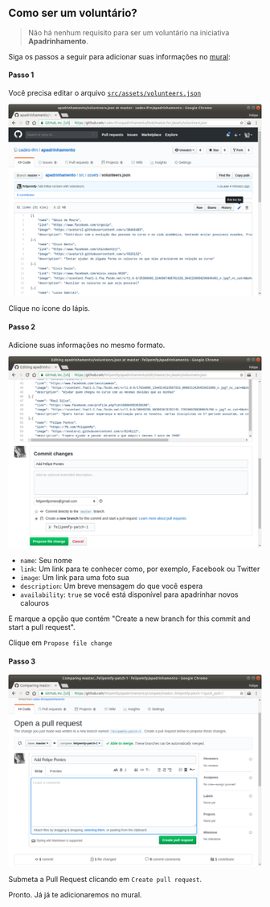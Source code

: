 ## Como ser um voluntário?

> Não há nenhum requisito para ser um voluntário na iniciativa **Apadrinhamento**. 

Siga os passos a seguir para adicionar suas informações no [mural](https://apadrinhamento.cades.natal.br):

#### Passo 1

Você precisa editar o arquivo [`src/assets/volunteers.json`](src/assets/volunteers.json)

![](docs/edit.png)

Clique no ícone do lápis.

#### Passo 2

Adicione suas informações no mesmo formato.

![](docs/commit.png)

* `name`: Seu nome
* `link`: Um link para te conhecer como, por exemplo, Facebook ou Twitter
* `image`: Um link para uma foto sua
* `description`: Um breve mensagem do que você espera
* `availability`: `true` se você está disponível para apadrinhar novos calouros

E marque a opção que contém "Create a new branch for this commit and start a pull request".

Clique em `Propose file change`

#### Passo 3

![](docs/pull-request.png)

Submeta a Pull Request clicando em `Create pull request`.

Pronto. Já já te adicionaremos no mural.

